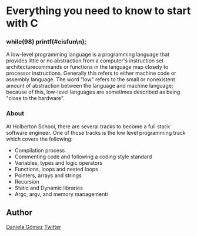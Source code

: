 # Everything you need to know to start with C
### while(98) printf(#cisfun\n);
A low-level programming language is a programming language that provides little or no abstraction from a computer's instruction set architecturecommands or functions in the language map closely to processor instructions. Generally this refers to either machine code or assembly language. The word "low" refers to the small or nonexistent amount of abstraction between the language and machine language; because of this, low-level languages are sometimes described as being "close to the hardware".

### About
At Holberton School, there are several tracks to become a full stack software engineer. One of those tracks is the low level programming track which covers the following:
- Compilation process
- Commenting code and following a coding style standard
- Variables, types and logic operators
- Functions, loops and nested loops
- Pointers, arrays and strings
- Recursion
- Static and Dynamic libraries
- Argc, argv, and memory managementi

## Author

[Daniela Gómez](https://www.linkedin.com/in/daniela-g%C3%B3mez-2ba828187/)
[Twitter](https://twitter.com/darkinss)
